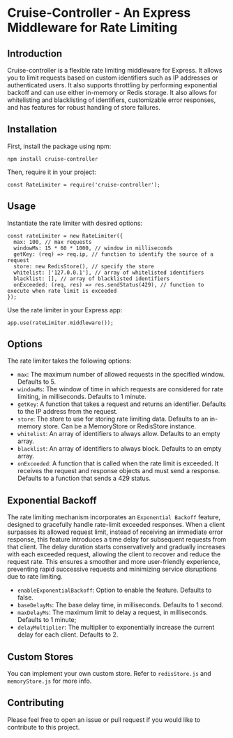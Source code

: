 # Cruise-Controller - An Express Middleware for Rate Limiting

## Introduction
Cruise-controller is a flexible rate limiting middleware for Express. It allows you to limit requests based on custom identifiers such as IP addresses or authenticated users. It also supports throttling by performing exponential backoff and can use either in-memory or Redis storage. It also allows for whitelisting and blacklisting of identifiers, customizable error responses, and has features for robust handling of store failures.

## Installation
First, install the package using npm:

`npm install cruise-controller`

Then, require it in your project:

`const RateLimiter = require('cruise-controller');`

## Usage

Instantiate the rate limiter with desired options:

```
const rateLimiter = new RateLimiter({
  max: 100, // max requests
  windowMs: 15 * 60 * 1000, // window in milliseconds
  getKey: (req) => req.ip, // function to identify the source of a request
  store: new RedisStore(), // specify the store
  whitelist: ['127.0.0.1'], // array of whitelisted identifiers
  blacklist: [], // array of blacklisted identifiers
  onExceeded: (req, res) => res.sendStatus(429), // function to execute when rate limit is exceeded
}); 
```

Use the rate limiter in your Express app:

`app.use(rateLimiter.middleware());`

## Options

The rate limiter takes the following options:

* `max`: The maximum number of allowed requests in the specified window. Defaults to 5.
* `windowMs`: The window of time in which requests are considered for rate limiting, in milliseconds. Defaults to 1 minute.
* `getKey`: A function that takes a request and returns an identifier. Defaults to the IP address from the request.
* `store`: The store to use for storing rate limiting data. Defaults to an in-memory store. Can be a MemoryStore or RedisStore instance.
* `whitelist`: An array of identifiers to always allow. Defaults to an empty array.
* `blacklist`: An array of identifiers to always block. Defaults to an empty array.
* `onExceeded`: A function that is called when the rate limit is exceeded. It receives the request and response objects and must send a response. Defaults to a function that sends a 429 status.

## Exponential Backoff
The rate limiting mechanism incorporates an `Exponential Backoff` feature, designed to gracefully handle rate-limit exceeded responses. When a client surpasses its allowed request limit, instead of receiving an immediate error response, this feature introduces a time delay for subsequent requests from that client. The delay duration starts conservatively and gradually increases with each exceeded request, allowing the client to recover and reduce the request rate. This ensures a smoother and more user-friendly experience, preventing rapid successive requests and minimizing service disruptions due to rate limiting.

* `enableExponentialBackoff`: Option to enable the feature. Defaults to false.
* `baseDelayMs`: The base delay time, in milliseconds. Defaults to 1 second.
* `maxDelayMs`: The maximum limit to delay a request, in milliseconds. Defaults to 1 minute;
* `delayMultiplier`: The multiplier to exponentially increase the current delay for each client. Defaults to 2.

## Custom Stores

You can implement your own custom store. Refer to `redisStore.js` and `memoryStore.js` for more info.

## Contributing

Please feel free to open an issue or pull request if you would like to contribute to this project.